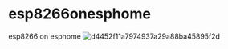 # esp8266onesphome
esp8266 on esphome
![d4452f11a7974937a29a88ba45895f2d](https://github.com/user-attachments/assets/b2a85cad-b7f0-4c25-b0cd-05900c69091b)
